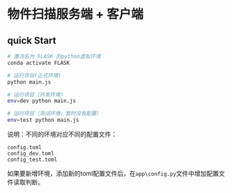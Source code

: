 # 物件扫描服务端 + 客户端

## quick Start

```bash
# 激活名为 FLASK 的python虚拟环境
conda activate FLASK

# 运行项目(正式环境)
python main.js

# 运行项目（开发环境）
env=dev python main.js

# 运行项目（测试环境，暂时没有配置）
env=test python main.js
```

说明：不同的环境对应不同的配置文件：
```
config.toml
config_dev.toml
config_test.toml
```

如果要新增环境，添加新的toml配置文件后，在`app\config.py`文件中增加配置文件读取判断。
